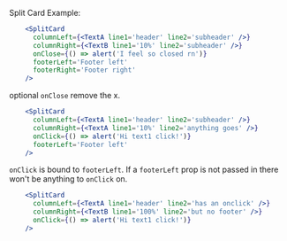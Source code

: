 Split Card Example:

```jsx
    <SplitCard
      columnLeft={<TextA line1='header' line2='subheader' />}
      columnRight={<TextB line1='10%' line2='subheader' />}
      onClose={() => alert('I feel so closed rn')}
      footerLeft='Footer left'
      footerRight='Footer right'
    />
```

optional `onClose` remove the x.
```jsx
    <SplitCard
      columnLeft={<TextA line1='header' line2='subheader' />}
      columnRight={<TextA line1='10%' line2='anything goes' />}
      onClick={() => alert('Hi text1 click!')}
      footerLeft='Footer left'
    />
```

`onClick` is bound to `footerLeft`. If a `footerLeft` prop is not passed in there won't be
anything to `onClick` on.
```jsx
    <SplitCard
      columnLeft={<TextA line1='header' line2='has an onclick' />}
      columnRight={<TextB line1='100%' line2='but no footer' />}
      onClick={() => alert('Hi text1 click!')}
    />
```
